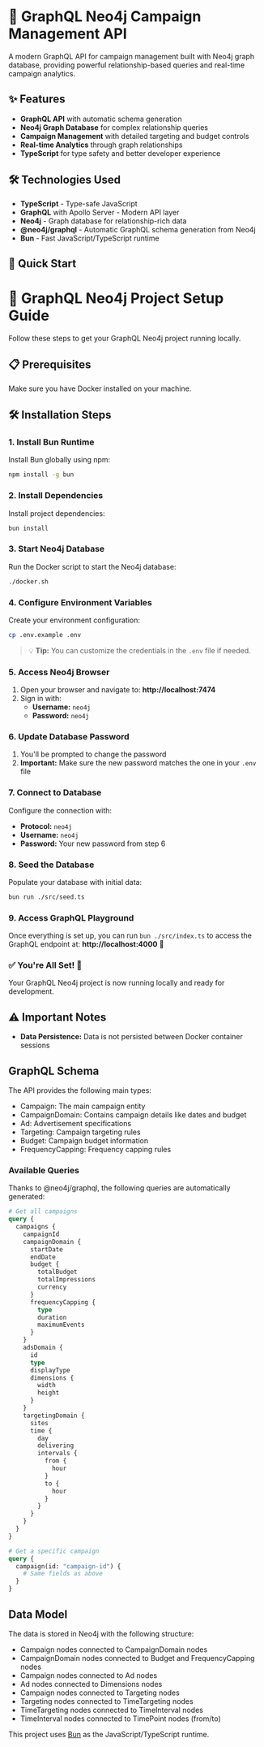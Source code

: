 # 🚀 GraphQL Neo4j Campaign Management API

A modern GraphQL API for campaign management built with Neo4j graph database, providing powerful relationship-based queries and real-time campaign analytics.

## ✨ Features

- **GraphQL API** with automatic schema generation
- **Neo4j Graph Database** for complex relationship queries
- **Campaign Management** with detailed targeting and budget controls
- **Real-time Analytics** through graph relationships
- **TypeScript** for type safety and better developer experience

## 🛠️ Technologies Used

- **TypeScript** - Type-safe JavaScript
- **GraphQL** with Apollo Server - Modern API layer
- **Neo4j** - Graph database for relationship-rich data
- **@neo4j/graphql** - Automatic GraphQL schema generation from Neo4j
- **Bun** - Fast JavaScript/TypeScript runtime

## 🚀 Quick Start

# 🚀 GraphQL Neo4j Project Setup Guide

Follow these steps to get your GraphQL Neo4j project running locally.

## 📋 Prerequisites

Make sure you have Docker installed on your machine.

## 🛠️ Installation Steps

### 1. Install Bun Runtime

Install Bun globally using npm:

```bash
npm install -g bun
```

### 2. Install Dependencies

Install project dependencies:

```bash
bun install
```

### 3. Start Neo4j Database

Run the Docker script to start the Neo4j database:

```bash
./docker.sh
```

### 4. Configure Environment Variables

Create your environment configuration:

```bash
cp .env.example .env
```

> 💡 **Tip:** You can customize the credentials in the `.env` file if needed.

### 5. Access Neo4j Browser

1. Open your browser and navigate to: **http://localhost:7474**
2. Sign in with:
   - **Username:** `neo4j`
   - **Password:** `neo4j`

### 6. Update Database Password

1. You'll be prompted to change the password
2. **Important:** Make sure the new password matches the one in your `.env` file

### 7. Connect to Database

Configure the connection with:

- **Protocol:** `neo4j`
- **Username:** `neo4j`
- **Password:** Your new password from step 6

### 8. Seed the Database

Populate your database with initial data:

```bash
bun run ./src/seed.ts
```

### 9. Access GraphQL Playground

Once everything is set up, you can run `bun ./src/index.ts` to access the GraphQL endpoint at:
**http://localhost:4000** 🎯

### ✅ You're All Set! 🦭

Your GraphQL Neo4j project is now running locally and ready for development.

## ⚠️ Important Notes

- **Data Persistence:** Data is not persisted between Docker container sessions

## GraphQL Schema

The API provides the following main types:

- Campaign: The main campaign entity
- CampaignDomain: Contains campaign details like dates and budget
- Ad: Advertisement specifications
- Targeting: Campaign targeting rules
- Budget: Campaign budget information
- FrequencyCapping: Frequency capping rules

### Available Queries

Thanks to @neo4j/graphql, the following queries are automatically generated:

```graphql
# Get all campaigns
query {
  campaigns {
    campaignId
    campaignDomain {
      startDate
      endDate
      budget {
        totalBudget
        totalImpressions
        currency
      }
      frequencyCapping {
        type
        duration
        maximumEvents
      }
    }
    adsDomain {
      id
      type
      displayType
      dimensions {
        width
        height
      }
    }
    targetingDomain {
      sites
      time {
        day
        delivering
        intervals {
          from {
            hour
          }
          to {
            hour
          }
        }
      }
    }
  }
}

# Get a specific campaign
query {
  campaign(id: "campaign-id") {
    # Same fields as above
  }
}
```

## Data Model

The data is stored in Neo4j with the following structure:

- Campaign nodes connected to CampaignDomain nodes
- CampaignDomain nodes connected to Budget and FrequencyCapping nodes
- Campaign nodes connected to Ad nodes
- Ad nodes connected to Dimensions nodes
- Campaign nodes connected to Targeting nodes
- Targeting nodes connected to TimeTargeting nodes
- TimeTargeting nodes connected to TimeInterval nodes
- TimeInterval nodes connected to TimePoint nodes (from/to)

This project uses [Bun](https://bun.sh) as the JavaScript/TypeScript runtime.
